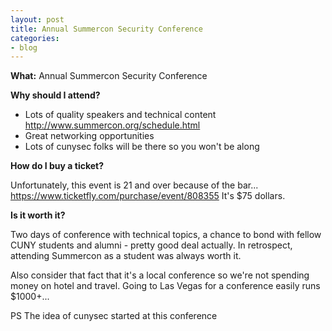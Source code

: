 ```yaml
---
layout: post
title: Annual Summercon Security Conference
categories:
- blog
---
```


**What:** Annual Summercon Security Conference

**Why should I attend?**

* Lots of quality speakers and technical content http://www.summercon.org/schedule.html 
* Great networking opportunities
* Lots of cunysec folks will be there so you won't be along

**How do I buy a ticket?**

Unfortunately, this event is 21 and over because of the bar...
https://www.ticketfly.com/purchase/event/808355 It's $75 dollars.

**Is it worth it?**

Two days of conference with technical topics, a chance to bond with fellow CUNY students and alumni - pretty good deal actually. In retrospect, attending Summercon as a student was always worth it.

Also consider that fact that it's a local conference so we're not spending money on hotel and travel. Going to Las Vegas for a conference easily runs $1000+...

PS The idea of cunysec started at this conference